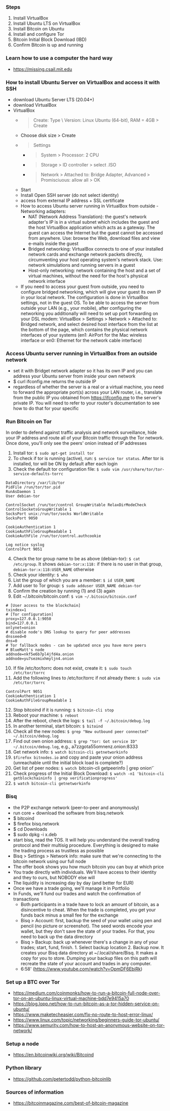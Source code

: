 ### Steps
1. Install VirtualBox
1. Install Ubuntu LTS on VirtualBox
1. Install Bitcoin on Ubuntu
1. Install and configure Tor
1. Bitcoin Initial Block Download (IBD)
1. Confirm Bitcoin is up and running

### Learn how to use a computer the hard way
- https://missing.csail.mit.edu

### How to install Ubuntu Server on VirtualBox and access it with SSH
- download Ubuntu Server LTS (20.04+)
- download VirtualBox
- VirtualBox
  - > Create: Type \ Version: Linux Ubuntu (64-bit), RAM = 4GB > Create
  - Choose disk size > Create
  - > Settings
    - > System > Processor: 2 CPU
    - > Storage > ID controller > select .ISO
    - > Network > Attached to: Bridge Adapter, Advanced > Promisciuous: allow all > OK
  - Start
  - Install Open SSH server (do not select identity)
  - access from external IP address + SSL certificate
  - How to access Ubuntu server running in VirtualBox from outside - Networking adapters:
    - NAT (Network Address Translation): the guest's network adapter's IP is in a virtual subnet which includes the guest and the host VirtualBox application which acts as a gateway. The guest can access the Internet but the guest cannot be accessed from anywhere. Use: browse the Web, download files and view e-mails inside the guest
    - Bridged networking: VirtualBox connects to one of your installed network cards and exchange network packets directly, circumventing your host operating system's network stack. Use: network simulations and running servers in a guest
    - Host-only networking: network containing the host and a set of virtual machines, without the need for the host's physical network interface
  - If you need to access your guest from outside, you need to configure bridged networking, which will give your guest its own IP in your local network. The configuration is done in VirtualBox settings, not in the guest OS. To be able to access the server from outside your LAN (e.g., your mobile), after configuring the networking you additionally will need to set up port forwarding on your DSL modem: VirtualBox > Settings > Network > Attached to: Bridged network, and select desired host interface from the list at the bottom of the page, which contains the physical network interfaces of your systems (en1: AirPort for the Mac wireless interface or en0: Ethernet for the network cable interface)
  
### Access Ubuntu server running in VirtualBox from an outside network
- set it with Bridget network adapter so it has its own IP and you can address your Ubuntu server from inside your own network
- $ curl ifconfig.me returns the outside IP
- regardless of whether the server is a real or a virtual machine, you need to forward the appropriate port(s) across your LAN router, i.e., translate from the public IP you obtained from https://ifconfig.me to the server's private IP. You will need to refer to your router's documentation to see how to do that for your specific 


### Run Bitcoin on Tor

In order to defend against traffic analysis and network surveillance, hide your IP address and route all of your Bitcoin traffic through the Tor network. Once done, you'll only see the peers' onion instead of IP addresses

1. Install tor: `$ sudo apt-get install tor`
1. To check if tor is running (active), run: `$ service tor status`. After tor is installed, tor will be ON by default after each login
1. Check the default tor configuration file: `$ sudo vim /usr/share/tor/tor-service-defaults-torrc`
```
DataDirectory /var/lib/tor
PidFile /run/tor/tor.pid
RunAsDaemon 1
User debian-tor

ControlSocket /run/tor/control GroupWritable RelaxDirModeCheck
ControlSocketsGroupWritable 1
SocksPort unix:/run/tor/socks WorldWritable
SocksPort 9050

CookieAuthentication 1
CookieAuthFileGroupReadable 1
CookieAuthFile /run/tor/control.authcookie

Log notice syslog
ControlPort 9051
```
4. Check the tor group name to be as above (debian-tor): `$ cat /etc/group`. It shows `debian-tor:x:118:` if there is no user in that group, `debian-tor:x:118:USER_NAME` otherwise
1. Check your identity: `$ who`
1. List the group of which you are a member: `$ id USER_NAME`
1. Add user to Tor group: `$ sudo adduser USER_NAME debian-tor`
1. Confirm the creation by running (1) and (3) again
1. Edit ~/.bitcoin/bitcoin.conf: `$ vim ~/.bitcoin/bitcoin.conf`
```
# [User access to the blockchain]
txindex=1
# [Tor configuration]
proxy=127.0.0.1:9050
bind=127.0.0.1
onlynet=onion
# disable node's DNS lookup to query for peer addresses
dnsseed=0
dns=0
# Tor fallback nodes - can be updated once you have more peers
# BlueMatt's node
addnode=nkf5e6b7pl4jfd4a.onion
addnode=yu7sezmixhmyljn4.onion
```
10. If file /etc/tor/torrc does not exist, create it: `$ sudo touch /etc/tor/torrc`
1. Add the following lines to /etc/tor/torrc if not already there: `$ sudo vim /etc/tor/torrc`
```
ControlPort 9051
CookieAuthentication 1
CookieAuthFileGroupReadable 1
```
12. Stop bitcoind if it is running: `$ bitcoin-cli stop`
1. Reboot your machine: `$ reboot`
1. After the reboot, check the logs: `$ tail -f ~/.bitcoin/debug.log`
1. In another terminal, start bitcoin: `$ bitoind`
1. Check all the new nodes: `$ grep "New outbound peer connected" ~/.bitcoin/debug.log`
1. Find out own onion address: `$ grep "tor: Got service ID" ~/.bitcoin/debug.log`, e.g., a7zzgota55omnenz.onion:8333
1. Get network info: `$ watch bitcoin-cli getnetworkinfo`
1. ```$firefox bitnodes.io``` and copy and paste your onion address (unreachable until the initial block load is complete?)
1. Get list of peer nodes: `$ watch `bitcoin-cli getpeerinfo | grep onion'`
1. Check progress of the Initial Block Download: `$ watch -n1 'bitcoin-cli getblockchaininfo | grep verificationprogress'`
1. `$ watch bitcoin-cli getnetworkinfo`

### Bisq
- the P2P exchange network (peer-to-peer and anonymously)
- run core + download the software from bisq.network
- $ bitcoind
- $ firefox bisq.network
- $ cd Downloads
- $ sudo dpkg -i x.deb
- start bisq, read the TOS. It will help you understand the overall trading protocol and their multisig procedure. Everything is designed to make the trading process as trustless as possible
- Bisq > Settings > Network info: make sure that we're connecting to the bitcoin network using our full node
- The offer book shows you how much bitcoin you can buy at which price
- You trade directly with individuals. We'll have access to their identity and they to ours, but NOBODY else will
- The liquidity is increasing day by day (and better for EUR)
- Once we have a trade going, we'll manage it in Portfolio
- In Funds, we'll fund our trades and watch the confirmation of transactions
  - Both participants in a trade have to lock an amount of bitcoin, as a disincentive to cheat. When the trade is completed, you get your funds back minus a small fee for the exchange
  - Bisq > Account: first, backup the seed of your wallet using pen and pencil
  (no picture or screenshot). The seed words encode your wallet, but they don't save the state of your trades. For that, you need to back up the data directory
  - Bisq > Backup: back up whenever there's a change in any of your trades; start, fund, finish. 1. Select backup location 2. Backup now. It creates your Bisq data directory at ~/.local/share/Bisq. It makes a copy for you to store. Dumping your backup files on this path will recreate the state of your account and trades in any computer.
  - 6:58' (https://www.youtube.com/watch?v=OpmDF6EbiRk)

### Set up a BTC over Tor
- https://medium.com/coinmonks/how-to-run-a-bitcoin-full-node-over-tor-on-an-ubuntu-linux-virtual-machine-bdd7e9415a70
- https://blog.lopp.net/how-to-run-bitcoin-as-a-tor-hidden-service-on-ubuntu/
- https://www.maketecheasier.com/fix-no-route-to-host-error-linux/
- https://www.linux.com/topic/networking/beginners-guide-tor-ubuntu/
- https://www.semurity.com/how-to-host-an-anonymous-website-on-tor-network/


### Setup a node
- https://en.bitcoinwiki.org/wiki/Bitcoind


### Python library
- https://github.com/petertodd/python-bitcoinlib

### Sources of information
- https://bitcoinmagazine.com/best-of-bitcoin-magazine
